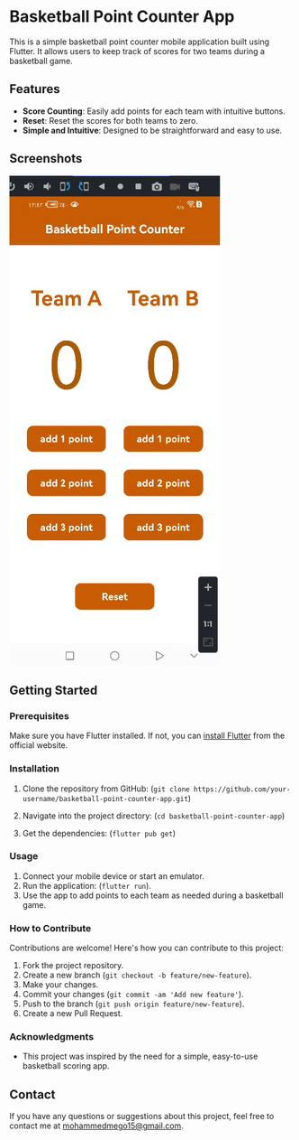 # Basketball Point Counter App

This is a simple basketball point counter mobile application built using Flutter. It allows users to keep track of scores for two teams during a basketball game.

## Features

- **Score Counting**: Easily add points for each team with intuitive buttons.
- **Reset**: Reset the scores for both teams to zero.
- **Simple and Intuitive**: Designed to be straightforward and easy to use.

## Screenshots

![App Screenshot](assets/Basketball_Point_Counter.png)

## Getting Started

### Prerequisites

Make sure you have Flutter installed. If not, you can [install Flutter](https://flutter.dev/docs/get-started/install) from the official website.


### Installation

1. Clone the repository from GitHub:
(`git clone https://github.com/your-username/basketball-point-counter-app.git`)

2. Navigate into the project directory:
(`cd basketball-point-counter-app`)

3. Get the dependencies:
 (`flutter pub get`)


### Usage

1. Connect your mobile device or start an emulator.
2. Run the application: (`flutter run`).
3. Use the app to add points to each team as needed during a basketball game.


### How to Contribute

Contributions are welcome! Here's how you can contribute to this project:

1. Fork the project repository.
2. Create a new branch (`git checkout -b feature/new-feature`).
3. Make your changes.
4. Commit your changes (`git commit -am 'Add new feature'`).
5. Push to the branch (`git push origin feature/new-feature`).
6. Create a new Pull Request.

### Acknowledgments

- This project was inspired by the need for a simple, easy-to-use basketball scoring app.

## Contact

If you have any questions or suggestions about this project, feel free to contact me at mohammedmego15@gmail.com.